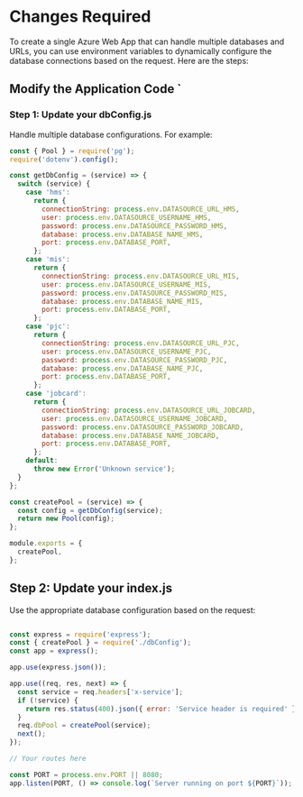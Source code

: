 # Changes Required

To create a single Azure Web App that can handle multiple databases and URLs, you can use environment variables to dynamically configure the database connections based on the request. Here are the steps:

## Modify the Application Code `

### Step 1: Update your dbConfig.js 

Handle multiple database configurations. For example:

```javascript
const { Pool } = require('pg');
require('dotenv').config();

const getDbConfig = (service) => {
  switch (service) {
    case 'hms':
      return {
        connectionString: process.env.DATASOURCE_URL_HMS,
        user: process.env.DATASOURCE_USERNAME_HMS,
        password: process.env.DATASOURCE_PASSWORD_HMS,
        database: process.env.DATABASE_NAME_HMS,
        port: process.env.DATABASE_PORT,
      };
    case 'mis':
      return {
        connectionString: process.env.DATASOURCE_URL_MIS,
        user: process.env.DATASOURCE_USERNAME_MIS,
        password: process.env.DATASOURCE_PASSWORD_MIS,
        database: process.env.DATABASE_NAME_MIS,
        port: process.env.DATABASE_PORT,
      };
    case 'pjc':
      return {
        connectionString: process.env.DATASOURCE_URL_PJC,
        user: process.env.DATASOURCE_USERNAME_PJC,
        password: process.env.DATASOURCE_PASSWORD_PJC,
        database: process.env.DATABASE_NAME_PJC,
        port: process.env.DATABASE_PORT,
      };
    case 'jobcard':
      return {
        connectionString: process.env.DATASOURCE_URL_JOBCARD,
        user: process.env.DATASOURCE_USERNAME_JOBCARD,
        password: process.env.DATASOURCE_PASSWORD_JOBCARD,
        database: process.env.DATABASE_NAME_JOBCARD,
        port: process.env.DATABASE_PORT,
      };
    default:
      throw new Error('Unknown service');
  }
};

const createPool = (service) => {
  const config = getDbConfig(service);
  return new Pool(config);
};

module.exports = {
  createPool,
};
```


## Step 2: Update your index.js
Use the appropriate database configuration based on the request:

```javascript

const express = require('express');
const { createPool } = require('./dbConfig');
const app = express();

app.use(express.json());

app.use((req, res, next) => {
  const service = req.headers['x-service'];
  if (!service) {
    return res.status(400).json({ error: 'Service header is required' });
  }
  req.dbPool = createPool(service);
  next();
});

// Your routes here

const PORT = process.env.PORT || 8080;
app.listen(PORT, () => console.log(`Server running on port ${PORT}`));

```
